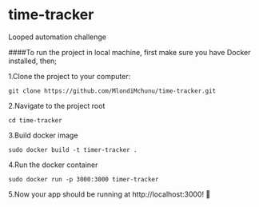 # time-tracker
Looped automation challenge

####To run the project in local machine, first make sure you have Docker installed, then;

1.Clone the project to your computer:

    git clone https://github.com/MlondiMchunu/time-tracker.git

2.Navigate to the project root 
 
    cd time-tracker

3.Build docker image

    sudo docker build -t timer-tracker .

4.Run the docker container

    sudo docker run -p 3000:3000 timer-tracker

5.Now your app should be running at http://localhost:3000! 🚀
